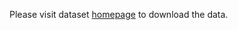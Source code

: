 Please visit dataset [homepage](https://www.kaggle.com/datasets/magnumresearchgroup/offroad-terrain-dataset-for-autonomous-vehicles) to download the data. 
